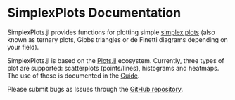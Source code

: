 # SimplexPlots Documentation

SimplexPlots.jl provides functions for plotting simple [simplex plots](https://en.wikipedia.org/wiki/Ternary_plot) (also known as ternary plots, Gibbs triangles or de Finetti diagrams depending on your field).

SimplexPlots.jl is based on the [Plots.jl](https://docs.juliaplots.org/stable/) ecosystem. Currently, three types of plot are supported: scatterplots (points/lines), histograms and heatmaps. The use of these is documented in the [Guide](@ref).

Please submit bugs as Issues through the [GitHub repository](https://github.com/hkauhanen/SimplexPlots.jl).


